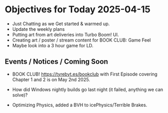 # Objectives for Today 2025-04-15

- Just Chatting as we Get started & warmed up.
- Update the weekly plans
- Putting art from art deliveries into Turbo Boom! UI.
- Creating art / poster / stream content for BOOK CLUB: Game Feel
- Maybe look into a 3 hour game for LD.

## Events / Notices / Coming Soon

- BOOK CLUB! https://tyrebyt.es/bookclub with First Episode covering Chapter 1 and 2 is on May 2nd 2025.

- How did Windows nightly builds go last night (it failed, anything we can solve)?
- Optimizing Physics, added a BVH to icePhysics/Terrible Brakes.
